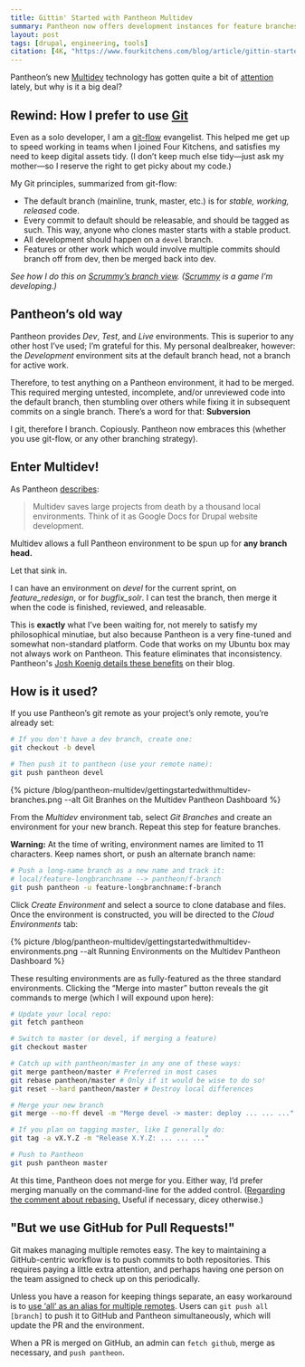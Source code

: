 ```yaml
---
title: Gittin' Started with Pantheon Multidev
summary: Pantheon now offers development instances for feature branches, allowing code to be reviewed and tested before being merged into master.
layout: post
tags: [drupal, engineering, tools]
citation: [4K, "https://www.fourkitchens.com/blog/article/gittin-started-pantheons-multidev"]
---
```


Pantheon’s new [Multidev](https://www.getpantheon.com/multidev) technology has
gotten quite a bit of
[attention](http://techcrunch.com/2013/07/10/pantheon-multidev/) lately, but why
is it a big deal?

## Rewind: How I prefer to use [Git](http://www.git-scm.com/)

Even as a solo developer, I am a
[git-flow](http://nvie.com/posts/a-successful-git-branching-model/) evangelist.
This helped me get up to speed working in teams when I joined Four Kitchens, and
satisfies my need to keep digital assets tidy. (I don’t keep much else
tidy&mdash;just ask my mother&mdash;so I reserve the right to get picky about my
code.)

My Git principles, summarized from git-flow:

- The default branch (mainline, trunk, master, etc.) is for _stable, working, released_ code.
- Every commit to default should be releasable, and should be tagged as such. This way, anyone who clones master starts with a stable product.
- All development should happen on a `devel` branch.
- Features or other work which would involve multiple commits should branch off from dev, then be merged back into dev.

_See how I do this on [Scrummy’s branch view](https://github.com/tsmith512/scrummy/network).
([Scrummy](http://playscrummy.com) is a game I’m developing.)_

## Pantheon’s old way

Pantheon provides *Dev*, *Test*, and *Live* environments. This is superior to
any other host I’ve used; I’m grateful for this. My personal dealbreaker,
however: the *Development* environment sits at the default branch head, not
a branch for active work.

Therefore, to test anything on a Pantheon environment, it had to be merged. This
required merging untested, incomplete, and/or unreviewed code into the default
branch, then stumbling over others while fixing it in subsequent commits on a
single branch. There’s a word for that: **Subversion**

I git, therefore I branch. Copiously. Pantheon now embraces this (whether you
use git-flow, or any other branching strategy).

## Enter Multidev!

As Pantheon [describes](https://www.getpantheon.com/multidev):

> Multidev saves large projects from death by a thousand local environments.
> Think of it as Google Docs for Drupal website development.

Multidev allows a full Pantheon environment to be spun up for **any branch head.**

Let that sink in.

I can have an environment on *devel* for the current sprint, on
*feature_redesign*, or for *bugfix_solr*. I can test the branch, then merge it
when the code is finished, reviewed, and releasable.

This is **exactly** what I’ve been waiting for, not merely to satisfy my
philosophical minutiae, but also because Pantheon is a very fine-tuned and
somewhat non-standard platform. Code that works on my Ubuntu box may not always
work on Pantheon. This feature eliminates that inconsistency. Pantheon's
[Josh Koenig details these benefits](https://www.getpantheon.com/blog/7-things-you-can-stop-worrying-about-multidev)
on their blog.

## How is it used?

If you use Pantheon’s git remote as your project’s only remote, you’re already set:

``` sh
# If you don't have a dev branch, create one:
git checkout -b devel

# Then push it to pantheon (use your remote name):
git push pantheon devel
```

{% picture /blog/pantheon-multidev/gettingstartedwithmultidev-branches.png --alt Git Branhes on the Multidev Pantheon Dashboard %}

From the *Multidev* environment tab, select *Git Branches* and create an
environment for your new branch. Repeat this step for feature branches.

**Warning:** At the time of writing, environment names are limited to 11
characters. Keep names short, or push an alternate branch name:

``` sh
# Push a long-name branch as a new name and track it:
# local/feature-longbranchname --> pantheon/f-branch
git push pantheon -u feature-longbranchname:f-branch
```

Click *Create Environment* and select a source to clone database and files. Once
the environment is constructed, you will be directed to the *Cloud Environments*
tab:

{% picture /blog/pantheon-multidev/gettingstartedwithmultidev-environments.png --alt Running Environments on the Multidev Pantheon Dashboard %}

These resulting environments are as fully-featured as the three standard
environments. Clicking the “Merge into master” button reveals the git commands
to merge (which I will expound upon here):

``` sh
# Update your local repo:
git fetch pantheon

# Switch to master (or devel, if merging a feature)
git checkout master

# Catch up with pantheon/master in any one of these ways:
git merge pantheon/master # Preferred in most cases
git rebase pantheon/master # Only if it would be wise to do so!
git reset --hard pantheon/master # Destroy local differences

# Merge your new branch
git merge --no-ff devel -m "Merge devel -> master: deploy ... ... ..."

# If you plan on tagging master, like I generally do:
git tag -a vX.Y.Z -m "Release X.Y.Z: ... ... ..."

# Push to Pantheon
git push pantheon master
```

At this time, Pantheon does not merge for you. Either way, I’d prefer merging
manually on the command-line for the added control.
([Regarding the comment about rebasing.](http://stackoverflow.com/questions/2472254/when-should-i-use-git-pull-rebase)
Useful if necessary, dicey otherwise.)

## "But we use GitHub for Pull Requests!"

Git makes managing multiple remotes easy. The key to maintaining a
GitHub-centric workflow is to push commits to both repositories. This requires
paying a little extra attention, and perhaps having one person on the team
assigned to check up on this periodically.

Unless you have a reason for keeping things separate, an easy workaround is to
[use ‘all’ as an alias for multiple remotes](http://stackoverflow.com/questions/5785549/able-to-push-to-all-git-remotes-with-the-one-command).
Users can `git push all [branch]` to push it to GitHub and Pantheon
simultaneously, which will update the PR and the environment.

When a PR is merged on GitHub, an admin can `fetch github`, merge as necessary,
and `push pantheon`.
